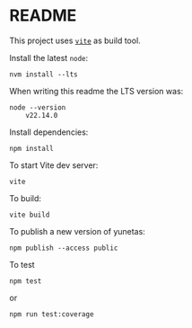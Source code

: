 # README

This project uses [`vite`](https://vite.dev/) as build tool.

Install the latest `node`:

    nvm install --lts

When writing this readme the LTS version was:

    node --version
        v22.14.0

Install dependencies:

    npm install

To start Vite dev server:

    vite

To build:

    vite build

To publish a new version of yunetas:

    npm publish --access public

To test

    npm test
or

    npm run test:coverage
